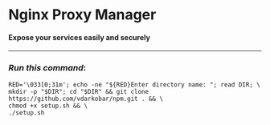 # Nginx Proxy Manager
#### Expose your services easily and securely
---
  
### *Run this command*:
```
RED='\033[0;31m'; echo -ne "${RED}Enter directory name: "; read DIR; \
mkdir -p "$DIR"; cd "$DIR" && git clone https://github.com/vdarkobar/npm.git . && \
chmod +x setup.sh && \
./setup.sh
```
  
<!---
*Docker commands*:
```
sudo docker-compose up                         # Builds, (re)creates, starts, and attaches to containers for a service.
sudo docker-compose up -d                      # Detached mode: Run containers in the background.
sudo docker-compose up -d --build              # Build images before creating containers.
sudo docker-compose up -d --force-recreate     # Recreate containers even if their configuration and image haven't changed.
sudo docker-compose down                       # Stops containers and removes containers.
sudo docker-compose pull                       # Pulls an image associated with a service defined in a docker-compose.yml
```
---
